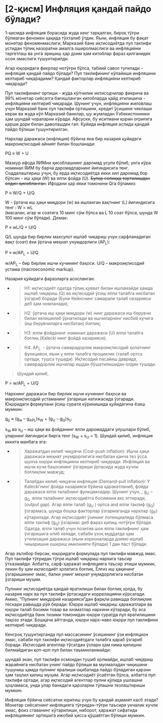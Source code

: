 # \[2-қисм\] Инфляция қандай пайдо бўлади?

1-қисмда инфляция борасида жуда кенг тарқалган, бироқ тўғри бўлмаган феномен ҳақида тўхталиб ўтдик. Яъни, инфляция бу фақат монетар феноменмаслиги, Марказий банк иқтисодиётда пул таклифи устидан тўлиқ назоратни амалга оширолмаслиги ва инфляцияни таргетлаш ва унга эришиш ҳар доим ҳам китоблар фараз қилганидек осон эмаслиги тушунтирилди.

Агар юқоридаги фикрлар нотўғри бўлса, табиий савол туғилади – инфляция қандай пайдо бўлади? Пул таклифининг кўпайиши инфляцини келтириб чиқарадими? Қандай факторлар инфляцияни келтириб чиқаради?

Пул таклифининг ортиши - жуда кўпчилик иктисодчилар фикрича ва 99% монетар сиёсатга бағишланган китобларда қайд этилишича - инфляцияни келтириб чиқаради. Шунинг учун, инфляцияни жиловлаш учун Марказий банк пул таклифи ортишини, кредит ўсишини чеклаши керак ва жуда кўп Марказий банклар, шу жумладан Ўзбекистонники ҳам шундай чораларни кўради. Афсуски, бу иситмани қорин оғриғига қарши дори билан даволашдек гап. Қуйида инфляция аслида қандай пайдо бўлиши тушунтирилган.

Нархлар даражаси (инфляция) бўйича яна бир назария қуйидаги макроиқтисодий айният билан бошланади:

PQ ≡ W + U

Мазкур ифода ЯИМни ҳисоблашнинг даромад усули бўлиб, унга кўра номинал ЯИМ бу барча даромадларнинг йиғиндисига тенг. Соддалаштириш учун, бу ерда иқтисодиётда икки хил даромад бор бўлсин - иш ҳақи (W) ва ялпи фойда (U). ~~Булар солиққа тортилишдан олдин ҳиcобланган.~~ Ифодани ҳар икки томонини Qга бўламиз:

P ≡ W/Q + U/Q

W - ўртача иш ҳақи миқдори (w) ва ишланган вақтнинг (L) йиғиндисига тенг : W = wL  
(масалан, агар w соатига 10 минг сўм бўлса ва L 10 соат бўлса, шунда W 100 минг сўм бўлади). Демак:

P ≡ wL/Q + U/Q

Q/L шунда бир бирлик махсулот ишлаб чиқариш учун сарфланадиган вақт (соат) ёки ўртача меҳнат унумдорлиги (AP<sub>L</sub>):

P ≡ w/AP<sub>L</sub> + U/Q

w/AP<sub>L</sub> – бир бирлик ишчи кучининг баҳоси. U/Q – макроиқтисодий устама (macroeconomic markup).

Назария қуйидаги фаразларга асосланган:

  - > H1: иқтисодиёт одатда тўлиқ қувват билан ишламайди ҳамда ишлаб чиқариш (Q) ва иқтисодий ўсиш ялпи талабга нисбатан ўзгариб боради (Буни Кейнснинг самарали талаб назарияси деб ҳам номланади);

  - > H2: ўртача иш ҳақи миқдори (w) нинг даражаси иш берувчи билан келишилиб ўрнатилади ва ишчиларнинг нисбий кучига (иш берувчиларга нисбатан) боғлиқ;

  - > H3: ялпи фойданинг номинал даражаси (U) ялпи талабга боғлиқ (Kalecki нинг фойда назарияси);

  - > H4: AP<sub>L</sub>  - ўртача самарадорлик макроиқтисодий ҳолатнинг функцияси, яъни у ялпи талабга проциклик (талаб ортса ортади, тушса тушади). Иқтисодий пасайиш даврида, самарадорлик ишчилар ишдан бўшатилишидан олдин тушади.

> Шундай қилиб,

P = w/AP<sub>L</sub> + U/Q

Нархнинг даражаси бир бирлик ишчи кучининг баҳоси ва макроиқтисодий устаманинг ўзгариши натижасида ўзгаради. Юқоридаги формулани ўсиш сурати кўринишида қуйидагича ёзиш мумкин:

g<sub>p</sub> ≈ (g<sub>w</sub> – g<sub>APL</sub>)s<sub>W</sub> + (g<sub>U</sub> – g<sub>Q</sub>)s<sub>U</sub>

s<sub>W</sub> ва s<sub>U</sub> – иш ҳақи ва фойданинг ялпи даромаддаги улушлари бўлиб, уларнинг йиғиндиси бирга тенг (s<sub>W</sub> + s<sub>U</sub> = 1). Шундай қилиб, инфляция иккита манбага эга:

  - > Харажатдан келиб чиқувчи (Cost-push inflation): Ишчи ҳақи даражаси меҳнат унумдорлигига нисбатан қанча тез ўсса шунча юқори инфляцияни келтириб чиқаради. Инфляция ва ишчи кучи баҳосининг ўзгариши ўртасида жуда кучли боғлиқлик мавжуд;

  - > Талабдан келиб чиқувчи инфляция (Demand-pull inflation): У Kalecki’нинг фойда назарияси бўйича ҳаракатланиб, фойда даражаси ялпи талабнинг функциясидир. Шунинг учун, , g<sub>U</sub> – g<sub>Q</sub>  ялпи талабнинг иқтисодиётга босимини акс эттиради, (output gap). Агар ялпи талаб (g<sub>U</sub> ) ортса and ялпи таклиф (g<sub>Q</sub>) ўзгармаса, шунда бошқа факторлар ўзгармаганда нархлар (g<sub>P</sub>) кўтарилади. Агар иқтисодиёт ўзининг потенциалида бўлмаса ялпи таклиф (g<sub>Q</sub>) ўзгармас деб фараз қилиш нотўғри бўлади. Одатда, ялпи талаб учун позитив шок ялпи таклифнинг ҳам ўзгаришига олиб келади, сабаби узоқ муддатда ҳам утилизация даражаси (яъни корхоналарда доимо ишлаб чиыаришни ошириш имконияти бўлади) 1 дан паст бўлади.

Агар эътибор берсак, юқоридаги формулада пул таклифи мавжуд эмас. Пул таклифи тўғридан тўғри ишлаб чиқариш нархига таъсир ўтказмайди. Албатта, сарф-ҳаражат инфляцияга таъсир этиши мумкин, лекин бу ҳам иқтисодиёт ҳолатига боғлиқ. Ёлғиз иш ҳақининг ўзгаришининг эмас, балки унинг меҳнат унумдорлигига нисбатан ўзгариши муҳим.

Пулнинг иқтисодиётда қандай яратилиши билан боғлиқ ҳолда, бу назария нарх ва пул таклифи ўртасидаги коррелацияни кўрсатади. Аммо, “Пулнинг миқдорий назарияси”дан фарқли равишда боғлиқлик тескари равишда рўй беради: Юқори ишлаб чиқариш ҳаражатлари ва юқори талаб босими товар ва хизматлар нархини кўтаради, бу эса иқтисодиётда банк тизими томонидан юқори суратда пул яратилишини тақозо этади. Бошқача айтганда, юқори нарх-наво юқори пул таклифини келтириб чиқаради.

Кенгроқ тушунтирганда пул массасининг ўсишининг ўзи инфляцион эмас, сабаби пул таклифи иқтисодиётдаги талабга қараб ўзгариб боради. Иқтисодий агентлар тўсатдан ўзлари ҳам нима қилишни билмайдиган қоп-қоп пул билан таъминланмайди:

шундай экан, пул таклифи осмондан тушиб қолмайди, ишлаб чиқариш жараёнига нисбатан унинг пайдо бўлиши ва муомаладан чиқишини тушуниш ҳамда пулнинг яралиши оқибатида пайдо бўладиган қарзни ҳам таҳлил қилиш муҳим. Агар иқтисодиёт ўсаётган бўлса, албатта пул таклифи ортади, агар иқтисодий агентлар пулни қўлида ушлашни ҳоҳламаса, унда улар банкдаги қарзларни тўлашни тезлаштириши мумкин.

Инфляция бўйича сиёсатни юритиш учун бу қандай аҳамият касб этади? Монетар сиёсатнинг инфляцияга тўғридан-тўғри таъсири унчалик кучли эмас, фоиз ставанинг кўтарилиши, наборот, ҳаражат сифатида инфляциянинг ортишига ижобий ҳисса қўшаётган бўлиши мумкин.
